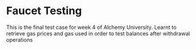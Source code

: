 # Faucet Testing

This is the final test case for week 4 of Alchemy University. Learnt to retrieve gas prices and gas used in order to test balances after withdrawal operations
